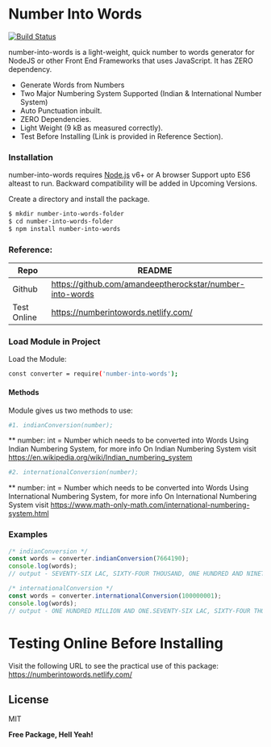 # Number Into Words


[![Build Status](https://travis-ci.org/joemccann/dillinger.svg?branch=master)](https://travis-ci.org/joemccann/dillinger)

number-into-words is a light-weight, quick number to words generator for NodeJS or other Front End Frameworks that uses JavaScript. It has ZERO dependency.

  - Generate Words from Numbers
  - Two Major Numbering System Supported (Indian & International Number System)
  - Auto Punctuation inbuilt.
  - ZERO Dependencies.
  - Light Weight (9 kB as measured correctly).
  - Test Before Installing (Link is provided in Reference Section).

### Installation

number-into-words requires [Node.js](https://nodejs.org/) v6+ or A browser Support upto ES6 alteast to run. Backward compatibility will be added in Upcoming Versions.

Create a directory and install the package.

```sh
$ mkdir number-into-words-folder
$ cd number-into-words-folder
$ npm install number-into-words
```

### Reference:
| Repo | README |
| ------ | ------ |
| Github | https://github.com/amandeeptherockstar/number-into-words |
| Test Online | https://numberintowords.netlify.com/ |


### Load Module in Project

Load the Module:
```sh
const converter = require('number-into-words');
```
#### Methods
Module gives us two methods to use:
```sh
#1. indianConversion(number);
```
** number: int = Number which needs to be converted into Words Using Indian Numbering System, for more info On Indian Numbering System visit https://en.wikipedia.org/wiki/Indian_numbering_system

```sh
#2. internationalConversion(number);
```
** number: int = Number which needs to be converted into Words Using International Numbering System, for more info On International Numbering System visit https://www.math-only-math.com/international-numbering-system.html

### Examples
```javascript
/* indianConversion */
const words = converter.indianConversion(7664190);
console.log(words);
// output - SEVENTY-SIX LAC, SIXTY-FOUR THOUSAND, ONE HUNDRED AND NINETY.

/* internationalConversion */
const words = converter.internationalConversion(100000001);
console.log(words);
// output - ONE HUNDRED MILLION AND ONE.SEVENTY-SIX LAC, SIXTY-FOUR THOUSAND, ONE HUNDRED AND NINETY.
```
# Testing Online Before Installing
Visit the following URL to see the practical use of this package: 
https://numberintowords.netlify.com/

License
----
MIT

**Free Package, Hell Yeah!**


